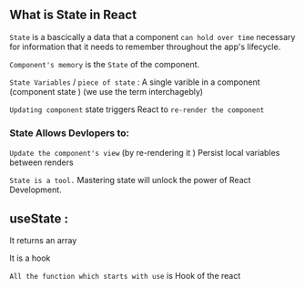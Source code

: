 
## What is State in React 

`State` is a bascically a data that a component `can hold over time` necessary for information that it needs to remember throughout the app's lifecycle.

`Component's memory` is the `State` of the component.

`State Variables` / `piece of state` : A single varible in a component (component state )  (we use the term interchagebly)

`Updating component` state triggers React to `re-render the component `

### State Allows Devlopers to: 

`Update the component's view` (by re-rendering it )
Persist local variables between renders 

`State is a tool.` Mastering state will unlock the power of React Development. 



## useState :

It returns an array 

It is a hook 

`All the function which starts with use` is Hook of the react 